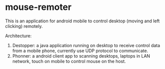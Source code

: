 # mouse-remoter

This is an application for android mobile to control desktop (moving and left clicking) remotely.

Architecture:
1. Destopper: a java application running on desktop to receive control data from a mobile phone, currently use UDP protocol to communicate.
2. Phonner: a android client app to scanning desktops, laptops in LAN network, touch on mobile to control mouse on the host.

